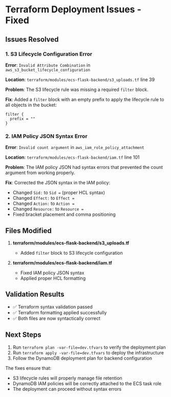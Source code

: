 # Terraform Deployment Issues - Fixed

## Issues Resolved

### 1. S3 Lifecycle Configuration Error
**Error**: `Invalid Attribute Combination` in `aws_s3_bucket_lifecycle_configuration`

**Location**: `terraform/modules/ecs-flask-backend/s3_uploads.tf` line 39

**Problem**: The S3 lifecycle rule was missing a required `filter` block.

**Fix**: Added a `filter` block with an empty prefix to apply the lifecycle rule to all objects in the bucket:
```hcl
filter {
  prefix = ""
}
```

### 2. IAM Policy JSON Syntax Error
**Error**: `Invalid count argument` in `aws_iam_role_policy_attachment`

**Location**: `terraform/modules/ecs-flask-backend/iam.tf` line 101

**Problem**: The IAM policy JSON had syntax errors that prevented the count argument from working properly.

**Fix**: Corrected the JSON syntax in the IAM policy:
- Changed `Sid:` to `Sid =` (proper HCL syntax)
- Changed `Effect:` to `Effect =`
- Changed `Action:` to `Action =`
- Changed `Resource:` to `Resource =`
- Fixed bracket placement and comma positioning

## Files Modified

1. **terraform/modules/ecs-flask-backend/s3_uploads.tf**
   - Added `filter` block to S3 lifecycle configuration

2. **terraform/modules/ecs-flask-backend/iam.tf**
   - Fixed IAM policy JSON syntax
   - Applied proper HCL formatting

## Validation Results

- ✅ Terraform syntax validation passed
- ✅ Terraform formatting applied successfully
- ✅ Both files are now syntactically correct

## Next Steps

1. Run `terraform plan -var-file=dev.tfvars` to verify the deployment plan
2. Run `terraform apply -var-file=dev.tfvars` to deploy the infrastructure
3. Follow the DynamoDB deployment plan for backend configuration

The fixes ensure that:
- S3 lifecycle rules will properly manage file retention
- DynamoDB IAM policies will be correctly attached to the ECS task role
- The deployment can proceed without syntax errors